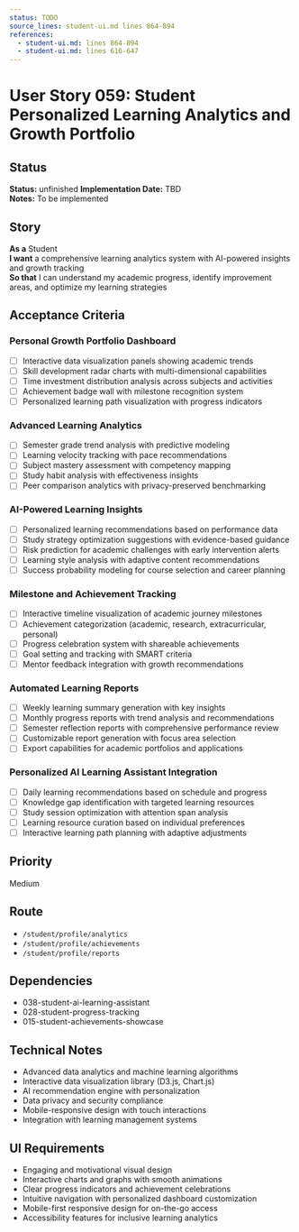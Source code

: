 ```yaml
---
status: TODO
source_lines: student-ui.md lines 864-894
references:
  - student-ui.md: lines 864-894
  - student-ui.md: lines 616-647
---
```

# User Story 059: Student Personalized Learning Analytics and Growth Portfolio

## Status
**Status:** unfinished
**Implementation Date:** TBD  
**Notes:** To be implemented

## Story
**As a** Student  
**I want** a comprehensive learning analytics system with AI-powered insights and growth tracking  
**So that** I can understand my academic progress, identify improvement areas, and optimize my learning strategies

## Acceptance Criteria

### Personal Growth Portfolio Dashboard
- [ ] Interactive data visualization panels showing academic trends
- [ ] Skill development radar charts with multi-dimensional capabilities
- [ ] Time investment distribution analysis across subjects and activities
- [ ] Achievement badge wall with milestone recognition system
- [ ] Personalized learning path visualization with progress indicators

### Advanced Learning Analytics
- [ ] Semester grade trend analysis with predictive modeling
- [ ] Learning velocity tracking with pace recommendations
- [ ] Subject mastery assessment with competency mapping
- [ ] Study habit analysis with effectiveness insights
- [ ] Peer comparison analytics with privacy-preserved benchmarking

### AI-Powered Learning Insights
- [ ] Personalized learning recommendations based on performance data
- [ ] Study strategy optimization suggestions with evidence-based guidance
- [ ] Risk prediction for academic challenges with early intervention alerts
- [ ] Learning style analysis with adaptive content recommendations
- [ ] Success probability modeling for course selection and career planning

### Milestone and Achievement Tracking
- [ ] Interactive timeline visualization of academic journey milestones
- [ ] Achievement categorization (academic, research, extracurricular, personal)
- [ ] Progress celebration system with shareable achievements
- [ ] Goal setting and tracking with SMART criteria
- [ ] Mentor feedback integration with growth recommendations

### Automated Learning Reports
- [ ] Weekly learning summary generation with key insights
- [ ] Monthly progress reports with trend analysis and recommendations
- [ ] Semester reflection reports with comprehensive performance review
- [ ] Customizable report generation with focus area selection
- [ ] Export capabilities for academic portfolios and applications

### Personalized AI Learning Assistant Integration
- [ ] Daily learning recommendations based on schedule and progress
- [ ] Knowledge gap identification with targeted learning resources
- [ ] Study session optimization with attention span analysis
- [ ] Learning resource curation based on individual preferences
- [ ] Interactive learning path planning with adaptive adjustments

## Priority
Medium

## Route
- `/student/profile/analytics`
- `/student/profile/achievements`
- `/student/profile/reports`

## Dependencies
- 038-student-ai-learning-assistant
- 028-student-progress-tracking
- 015-student-achievements-showcase

## Technical Notes
- Advanced data analytics and machine learning algorithms
- Interactive data visualization library (D3.js, Chart.js)
- AI recommendation engine with personalization
- Data privacy and security compliance
- Mobile-responsive design with touch interactions
- Integration with learning management systems

## UI Requirements
- Engaging and motivational visual design
- Interactive charts and graphs with smooth animations
- Clear progress indicators and achievement celebrations
- Intuitive navigation with personalized dashboard customization
- Mobile-first responsive design for on-the-go access
- Accessibility features for inclusive learning analytics
